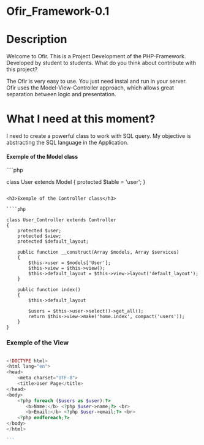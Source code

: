 # Ofir_Framework-0.1

# Description
Welcome to Ofir. This is a Project Development of the PHP-Framework. Developed by student to students. What do you think about contribute with this project?

<p>
The Ofir is very easy to use. You just need instal and run in your server. <br>
Ofir uses the Model-View-Controller approach, which allows great separation between logic and presentation. 
</p>

# What I need at this moment?
I need to create a powerful class to work with SQL query. My objective is abstracting the SQL language in the Application.

<h4>Exemple of the Model class</h4>
````php

class User extends Model
{
    protected $table = 'user';
}

```

<h3>Exemple of the Controller class</h3>

````php

class User_Controller extends Controller 
{
    protected $user;
    protected $view;
    protected $default_layout;

    public function __construct(Array $models, Array $services)
    {
        $this->user = $models['User'];
        $this->view = $this->view();
        $this->default_layout = $this->view->layout('default_layout');
    }

    public function index()
    {
        $this->default_layout

        $users = $this->user->select()->get_all();
        return $this->view->make('home.index', compact('users'));
    }
}

```
<h3>Exemple of the View</h3>

````php

<!DOCTYPE html>
<html lang="en">
<head>
    <meta charset="UTF-8">
    <title>User Page</title>
</head>
<body>
    <?php foreach ($users as $user):?>
       <b>Name:</b> <?php $user->name;?> <br>
       <b>Email:</b> <?php $user->email;?> <br>
    <?php endforeach;?>
</body>
</html>

```
